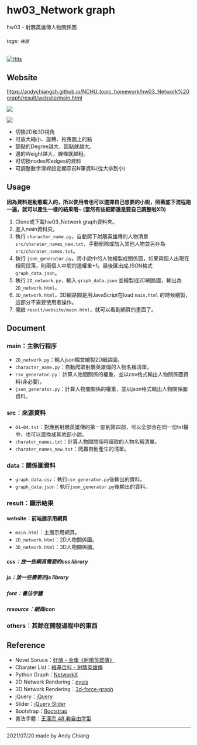# hw03_Network graph

hw03 - 射鵰英雄傳人物關係圖

###### tags: `專題`

[![Hits](https://hits.seeyoufarm.com/api/count/incr/badge.svg?url=https%3A%2F%2Fgithub.com%2FAndyChiangSH%2FNCHU_topic_homework%2Ftree%2Fmaster%2Fhw03_Network%2520graph&count_bg=%233754FF&title_bg=%23555555&icon=&icon_color=%23E7E7E7&title=%E7%80%8F%E8%A6%BD%E4%BA%BA%E6%95%B8&edge_flat=false)](https://hits.seeyoufarm.com)

## Website
https://andychiangsh.github.io/NCHU_topic_homework/hw03_Network%20graph/result/website/main.html

![](https://i.imgur.com/6xcminM.png)

![](https://i.imgur.com/Or0f29Z.png)


* 切換2D和3D視角
* 可放大縮小、旋轉、拖曳圖上的點
* 節點的Degree越大，圓點就越大。
* 邊的Weight越大，線條就越粗。
* 可切換nodes和edges的資料
* 可調整數字滑桿設定顯示前N筆資料(從大排到小)

## Usage

**因為資料是動態載入的，所以使用者也可以選擇自己想要的小說，照著底下流程跑一遍，就可以產生一樣的結果哦~ (當然有些細節還是要自己調整啦XD)**

1. Clone或下載hw03_Network graph資料夾。
2. 進入main資料夾。
3. 執行 `character_name.py`，自動爬下射鵰英雄傳的人物清單 `src/charater_names_new.txt`，手動刪除或加入其他人物並另存為`src/charater_names.txt`。
4. 執行 `json_generator.py`，將小說中的人物繪製成關係圖，如果兩個人出現在相同段落，則兩個人中間的邊權重+1。最後匯出成JSON格式 `graph_data.json`。
5. 執行 `2D_network.py`，輸入 `graph_data.json` 並繪製成2D網路圖，輸出為 `2D_network.html`。
6. `3D_network.html`，3D網路圖是用JavaScript在load `main.html` 的時候繪製，這部分不需要使用者操作。
7. 開啟 `result/website/main.html`，就可以看到網頁的畫面了。

## Document
### main：主執行程序
* `2D_network.py`：輸入json檔並繪製2D網路圖。
* `character_name.py`：自動爬取射鵰英雄傳的人物名稱清單。
* `csv_generator.py`：計算人物間關係的權重，並以csv格式輸出人物關係圖資料(非必要)。
* `json_generator.py`：計算人物間關係的權重，並以json格式輸出人物關係圖資料。

### src：來源資料
* `01~04.txt`：對應到射鵰英雄傳的第一部到第四部，可以全部合在同一份txt檔中，也可以置換成其他部小說。
* `charater_names.txt`：計算人物間關係時讀取的人物名稱清單。
* `charater_names_new.txt`：爬蟲自動產生的清單。

### data：關係圖資料
* `graph_data.csv`：執行`csv_generator.py`後輸出的資料。
* `graph_data.json`：執行`json_generator.py`後輸出的資料。

### result：顯示結果
#### website：前端展示用網頁
* `main.html`：主展示用網頁。
* `2D_network.html`：2D人物關係圖。
* `3D_network.html`：3D人物關係圖。

##### css：放一些網頁需要的css library
##### js：放一些需要的js library
##### font：書法字體
##### resource：網頁icon

### others：其餘在開發過程中的東西


## Reference
* Novel Soruce：[好讀 - 金庸《射鵰英雄傳》](http://www.haodoo.net/?M=book&P=55#!)
* Charater List：[維基百科 - 射鵰英雄傳](https://zh.wikipedia.org/wiki/%E5%B0%84%E9%B5%B0%E8%8B%B1%E9%9B%84%E5%82%B3)
* Python Graph：[NetworkX](https://networkx.org/documentation/stable/index.html)
* 2D Network Rendering：[pyvis](https://pyvis.readthedocs.io/en/latest/index.html)
* 3D Network Rendering：[3d-force-graph](https://vasturiano.github.io/3d-force-graph/)
* jQuery：[jQuery](https://jquery.com/)
* Slider：[jQuery Slider](https://jqueryui.com/slider/)
* Bootstrap：[Bootstrap](https://getbootstrap.com/)
* 書法字體：[王漢宗 48 套自由字型](https://briian.com/290/)

---

2021/07/20 made by Andy Chiang
